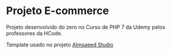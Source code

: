 # Projeto E-commerce

Projeto desenvolvido do zero no Curso de PHP 7 da Udemy pelos professores da HCode.

Template usado no projeto [Almsaeed Studio](https://almsaeedstudio.com)
